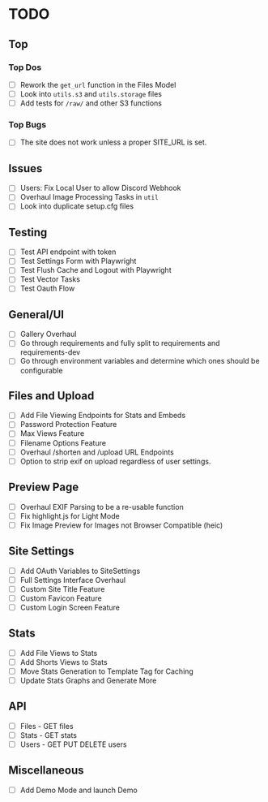 # TODO

## Top

### Top Dos

- [ ] Rework the `get_url` function in the Files Model
- [ ] Look into `utils.s3` and `utils.storage` files
- [ ] Add tests for `/raw/` and other S3 functions

### Top Bugs

- [ ] The site does not work unless a proper SITE_URL is set.

## Issues
- [ ] Users: Fix Local User to allow Discord Webhook
- [ ] Overhaul Image Processing Tasks in `util`
- [ ] Look into duplicate setup.cfg files

## Testing

- [ ] Test API endpoint with token
- [ ] Test Settings Form with Playwright
- [ ] Test Flush Cache and Logout with Playwright
- [ ] Test Vector Tasks
- [ ] Test Oauth Flow

## General/UI
- [ ] Gallery Overhaul
- [ ] Go through requirements and fully split to requirements and requirements-dev
- [ ] Go through environment variables and determine which ones should be configurable

## Files and Upload
- [ ] Add File Viewing Endpoints for Stats and Embeds
- [ ] Password Protection Feature
- [ ] Max Views Feature
- [ ] Filename Options Feature
- [ ] Overhaul /shorten and /upload URL Endpoints
- [ ] Option to strip exif on upload regardless of user settings.

## Preview Page
- [ ] Overhaul EXIF Parsing to be a re-usable function
- [ ] Fix highlight.js for Light Mode
- [ ] Fix Image Preview for Images not Browser Compatible (heic)

## Site Settings
- [ ] Add OAuth Variables to SiteSettings
- [ ] Full Settings Interface Overhaul
- [ ] Custom Site Title Feature
- [ ] Custom Favicon Feature
- [ ] Custom Login Screen Feature

## Stats
- [ ] Add File Views to Stats
- [ ] Add Shorts Views to Stats
- [ ] Move Stats Generation to Template Tag for Caching
- [ ] Update Stats Graphs and Generate More

## API
- [ ] Files - GET files
- [ ] Stats - GET stats
- [ ] Users - GET PUT DELETE users

## Miscellaneous
- [ ] Add Demo Mode and launch Demo
